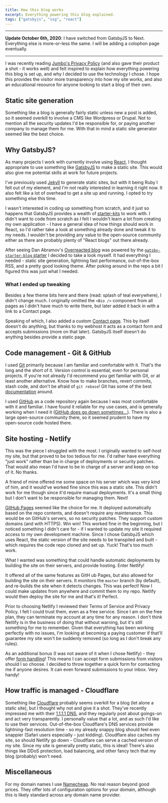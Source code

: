 ```yaml
---
title: How this blog works
excerpt: Everything powering this blog explained.
tags: ["gatsbyjs", "ssg", "react"]
---
```


---

**Update October 6th, 2020**: I have switched from GatsbyJS to Next. Everything else is more-or-less the same. I will be adding a colophon page eventually.

---

I was recently reading [Jumbo's Privacy Policy][] (and also gave their product a shot - it works well) and felt inspired to explain how everything powering this blog is set up, and why I decided to use the technology I chose. I hope this provides the visitor more transparency into how my site works, and also an educational resource for anyone looking to start a blog of their own.

[jumbo's privacy policy]: https://blog.jumboprivacy.com/privacy-policy.html "Jumbo's Privacy Policy"

## Static site generation

Something like a blog is generally fairly static unless new a post is added, so it seemed overkill to involve a CMS like Wordpress or Drupal. Not to mention all the security updates I'd be responsible for, or paying another company to manage them for me. With that in mind a static site generator seemed like the best choice.

## Why GatsbyJS?

As many projects I work with currently involve using [React][], I thought appropriate to use something like [GatsbyJS][] to make a static site. This would also give me potential skills at work for future projects.

[react]: https://reactjs.org/ "React - A JavaScript library for building user interfaces"
[gatsbyjs]: https://www.gatsbyjs.org/ "GatsbyJS"

I've previously used [Jekyll][] to generate static sites, but with it being Ruby I felt out of my element, and I'm not really interested in learning it right now. It also felt like a lot of overhead to get a site up and running. I opted to try something else this time.

[jekyll]: https://jekyllrb.com/ "Jekyll"

I wasn't interested in coding up something from scratch, and it just so happens that GatsbyJS provides a wealth of [starter-kits][] to work with. I didn't want to code from scratch as I felt I wouldn't learn a lot from creating my own application - I have a general idea of how things should work in React, so I'd rather take a look at something already done and tweak it to my needs. I wouldn't be providing any value to the open-source community either as there are probably plenty of "React blogs" out there already.

[starter-kits]: https://www.gatsbyjs.org/starters/?v=2 "A list of GatsbyJS starter kits"

After seeing Dan Abramov's [Overreacted blog][] was powered by the [`gatsby-starter-blog` starter][] I decided to take a look myself. It had everything I needed - static site generation, lightning fast performance, out-of-the-box RSS, and a pretty good looking theme. After poking around in the repo a bit I figured this was just what I needed.

[overreacted blog]: https://overreacted.io/ "Dan Abramov's Overreacted blog"
[`gatsby-starter-blog` starter]: https://www.gatsbyjs.org/starters/gatsbyjs/gatsby-starter-blog/ "gatsby-starter-blog starter"

### What I ended up tweaking

Besides a few theme bits here and there (read: splash of teal everywhere), I didn't change much. I originally omitted the `<Bio />` component from all pages as I didn't have much to write there, but later added it back in with a link to a Contact page.

Speaking of which, I also added a custom [Contact page][]. This by itself doesn't do anything, but thanks to my webhost it acts as a contact form and accepts submissions (more on that later). GatsbyJS itself doesn't do anything besides provide a static page.

[contact page]: https://devinlumley.me/contact "Link to my contact page"

## Code management - Git & GitHub

I used [Git][] primarily because I am familiar and comfortable with it. That's the long and the short of it. Version control is essential, even for personal projects. If you're not already I'd recommend you get familiar with Git, or at least another alternative. Know how to make branches, revert commits, stash code, and don't be afraid of `git rebase`! Git has some of the best [documentation][] around.

[git]: https://git-scm.com/ "Git homepage"
[documentation]: https://git-scm.com/docs "Git documentation"

I used [GitHub][] as a code repository again because I was most comfortable with it and familiar. I have found it reliable for my use cases, and is generally working when I need it ([GitHub does go down sometimes...][]). There is also a large open-source community there, so it seemed prudent to have my open-source code hosted there.

[github]: https://github.com/ "GitHub"
[github does go down sometimes...]: https://github.blog/2018-10-30-oct21-post-incident-analysis/ "Blog post about GitHub's downtime on October 21st 2018"

## Site hosting - Netlify

This was the piece I struggled with the most. I originally wanted to self-host my site, but that proved to be too tedious for me. I'd rather have everything "just work" rather than be in charge of deployments or security patches. That would also mean I'd have to be in charge of a server and keep on top of it. No thanks.

A friend of mine offered me some space on his server which was very kind of him, and it would've worked fine since this was a static site. This didn't work for me though since it'd require manual deployments. It's a small thing but I don't want to be responsible for managing them. Next!

[GitHub Pages][] seemed like the choice for me. It deployed automatically based on the repo contents, and doesn't require any maintenance. This would be on GitHub's servers, so no security patches. They support custom domains (and with HTTPS). Win win! This worked fine in the beginning, but I noticed something I didn't care for - if I wanted to update my site it required access to my own development machine. Since I chose GatsbyJS which uses React, the static version of the site needs to be transpiled and built - which requires the code repo cloned and set up. Yuck! That's too much work.

[github pages]: https://pages.github.com/ "GitHub Pages"

What I wanted was something that could handle automatic deployments by building the site on their servers, and provide hosting. Enter Netlify!

It offered all of the same features as GitH
ub Pages, but also allowed for building the site on their servers. It monitors the `master` branch (by default), and re-builds the site when it detects changes. This was perfect! Now I could make updates from anywhere and commit them to my repo. Netlify would then deploy the site for me and that's it! Perfect.

Prior to choosing Netlify I reviewed their Terms of Service and Privacy Policy. I felt I could trust them, even as a free service. Since I am on the free plan, they can terminate my account at any time for any reason. I don't think Netlify is in the business of doing that without warning, but it's still something for me to remember. Given that everything has been working perfectly with no issues, I'm looking at becoming a paying customer if that'll guarantee my site won't be suddenly removed (so long as I don't break any rules).

As an additional bonus (I was not aware of it when I chose Netlify) - they offer [form handling][]! This means I can accept form submissions from visitors should I so choose. I decided to throw together a quick form for contacting me if anyone desires. It can even forward submissions to your inbox. Very handy!

[form handling]: https://www.netlify.com/docs/form-handling/ "Details on Netlify's form handling"

## How traffic is managed - Cloudflare

Something like [Cloudflare][] probably seems overkill for a blog (let alone a static site), but I thought why not and give it a shot. They've recently impressed me with their [1.1.1.1 DNS][], and they regularly post about goings-on and act very transparently. I personally value that a lot, and as such I'd like to use their services. Out-of-the-box Cloudflare's DNS services provide lightning-fast resolution time - so my already snappy blog should feel even snappier (Safari users especially - just kidding). Cloudflare also caches my site, so should Netlify go down - Cloudflare can serve a cached version of my site. Since my site is generally pretty static, this is ideal! There's also things like DDoS protection, load balancing, and other fancy tech that my blog (probably) won't need.

[cloudflare]: https://www.cloudflare.com/ "Cloudflare"
[1.1.1.1 dns]: https://one.one.one.one "1.1.1.1 DNS"

## Miscellaneous

For my domain names I use [Namecheap][]. No real reason beyond good prices. They offer lots of configuration options for your domain, although this is likely standard across any domain name provider.

[namecheap]: https://www.namecheap.com "Namecheap"
